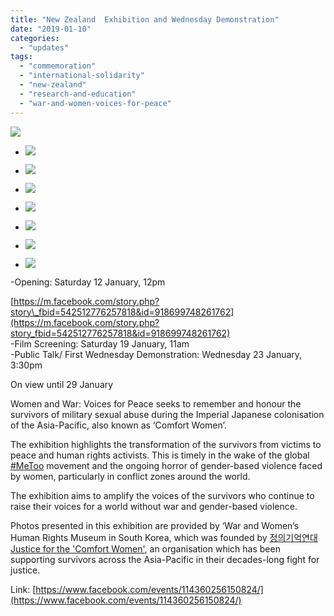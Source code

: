 ```yaml
---
title: "New Zealand  Exhibition and Wednesday Demonstration"
date: "2019-01-10"
categories: 
  - "updates"
tags: 
  - "commemoration"
  - "international-solidarity"
  - "new-zealand"
  - "research-and-education"
  - "war-and-women-voices-for-peace"
---
```


![](https://womenandwar.net/kr/wp-content/uploads/2019/01/49324204_1471984106266654_2922116274400002048_o-1024x379.jpg)

- ![](https://womenandwar.net/kr/wp-content/uploads/2019/01/20190111_114543-1024x576.jpg)
    
- ![](https://womenandwar.net/kr/wp-content/uploads/2019/01/20190112_110450-1024x576.jpg)
    
- ![](https://womenandwar.net/kr/wp-content/uploads/2019/01/20190112_110553-1024x576.jpg)
    
- ![](https://womenandwar.net/kr/wp-content/uploads/2019/01/20190112_110608-1024x576.jpg)
    
- ![](https://womenandwar.net/kr/wp-content/uploads/2019/01/1547239652842.jpg)
    
- ![](https://womenandwar.net/kr/wp-content/uploads/2019/01/1547274409628.jpg)
    
- ![](https://womenandwar.net/kr/wp-content/uploads/2019/01/1547275085233.jpg)
    

\-Opening: Saturday 12 January, 12pm

[https://m.facebook.com/story.php?story\_fbid=542512776257818&id=918699748261762](https://m.facebook.com/story.php?story_fbid=542512776257818&id=918699748261762)  
\-Film Screening: Saturday 19 January, 11am  
\-Public Talk/ First Wednesday Demonstration: Wednesday 23 January, 3:30pm

On view until 29 January

Women and War: Voices for Peace seeks to remember and honour the survivors of military sexual abuse during the Imperial Japanese colonisation of the Asia-Pacific, also known as ‘Comfort Women’.

The exhibition highlights the transformation of the survivors from victims to peace and human rights activists. This is timely in the wake of the global [#MeToo](https://www.facebook.com/hashtag/metoo) movement and the ongoing horror of gender-based violence faced by women, particularly in conflict zones around the world.

The exhibition aims to amplify the voices of the survivors who continue to raise their voices for a world without war and gender-based violence.

Photos presented in this exhibition are provided by ‘War and Women’s Human Rights Museum in South Korea, which was founded by [정의기억연대 Justice for the 'Comfort Women'](https://www.facebook.com/womenandwar/), an organisation which has been supporting survivors across the Asia-Pacific in their decades-long fight for justice.  

Link: [https://www.facebook.com/events/114360256150824/](https://www.facebook.com/events/114360256150824/)
